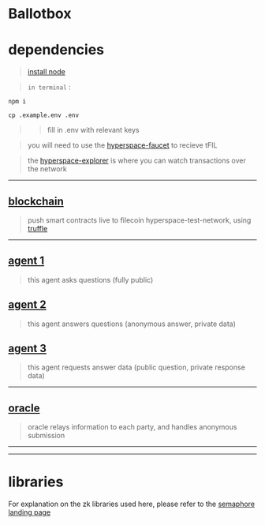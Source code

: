 # Ballotbox

# dependencies

> [install node](https://nodejs.org/en/download/package-manager/)

> `in terminal` : 

```
npm i
```

```
cp .example.env .env
```

> > fill in .env with relevant keys


> you will need to use the [hyperspace-faucet](https://hyperspace.yoga/#faucet) to recieve tFIL

> the [hyperspace-explorer](https://hyperspace.filfox.info/) is where you can watch transactions over the network

-----

## [blockchain](./blockchain/)

> push smart contracts live to filecoin hyperspace-test-network, using [truffle](https://trufflesuite.com/)

-----

## [agent 1](./agent1/)

> this agent asks questions (fully public)

## [agent 2](./agent2/)

> this agent answers questions (anonymous answer, private data)

## [agent 3](./agent3/)

> this agent requests answer data (public question, private response data)

-----

## [oracle](./oracle/)

> oracle relays information to each party, and handles anonymous submission

-----
-----

# libraries

For explanation on the zk libraries used here, please refer to the [semaphore landing page](https://semaphore.appliedzkp.org/) 